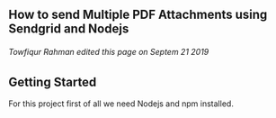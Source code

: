 ## How to send Multiple PDF Attachments using Sendgrid and Nodejs
###### Towfiqur Rahman edited this page on Septem 21 2019
## Getting Started
For this project first of all we need Nodejs and npm installed.
